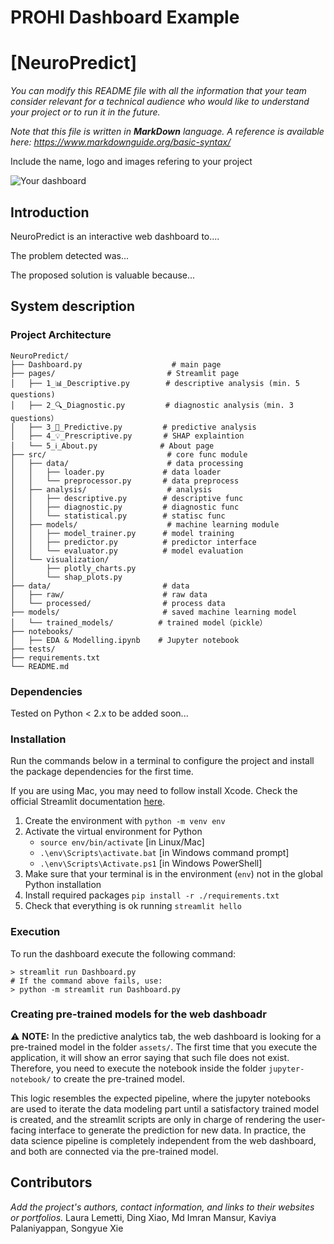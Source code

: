 # PROHI Dashboard Example

# [NeuroPredict]

_You can modify this README file with all the information that your team consider relevant for a technical audience who would like to understand your project or to run it in the future._

_Note that this file is written in **MarkDown** language. A reference is available here: <https://www.markdownguide.org/basic-syntax/>_

Include the name, logo and images refering to your project

![Your dashboard](./assets/example-image.jpg)

## Introduction

NeuroPredict is an interactive web dashboard to.... 

The problem detected was...

The proposed solution is valuable because...

## System description

### Project Architecture
```text
NeuroPredict/
├── Dashboard.py                    # main page
├── pages/                         # Streamlit page
│   ├── 1_📊_Descriptive.py        # descriptive analysis (min. 5 questions)
│   ├── 2_🔍_Diagnostic.py         # diagnostic analysis（min. 3 questions）
│   ├── 3_🎯_Predictive.py         # predictive analysis
│   ├── 4_💡_Prescriptive.py       # SHAP explaintion
│   └── 5_ℹ️_About.py              # About page
├── src/                           # core func module
│   ├── data/                      # data processing
│   │   ├── loader.py             # data loader
│   │   └── preprocessor.py       # data preprocess
│   ├── analysis/                  # analysis
│   │   ├── descriptive.py        # descriptive func
│   │   ├── diagnostic.py         # diagnostic func
│   │   └── statistical.py        # statisc func
│   ├── models/                    # machine learning module
│   │   ├── model_trainer.py      # model training
│   │   ├── predictor.py          # predictor interface
│   │   └── evaluator.py          # model evaluation
│   └── visualization/            
│       ├── plotly_charts.py      
│       └── shap_plots.py         
├── data/                         # data
│   ├── raw/                      # raw data
│   └── processed/                # process data
├── models/                       # saved machine learning model
│   └── trained_models/          # trained model（pickle）
├── notebooks/                    
│   ├── EDA & Modelling.ipynb    # Jupyter notebook
├── tests/                        
├── requirements.txt              
└── README.md                     
```

### Dependencies

Tested on Python < 2.x
to be added soon...

### Installation

Run the commands below in a terminal to configure the project and install the package dependencies for the first time.

If you are using Mac, you may need to follow install Xcode. Check the official Streamlit documentation [here](https://docs.streamlit.io/get-started/installation/command-line#prerequisites). 

1. Create the environment with `python -m venv env`
2. Activate the virtual environment for Python
   - `source env/bin/activate` [in Linux/Mac]
   - `.\env\Scripts\activate.bat` [in Windows command prompt]
   - `.\env\Scripts\Activate.ps1` [in Windows PowerShell]
3. Make sure that your terminal is in the environment (`env`) not in the global Python installation
4. Install required packages `pip install -r ./requirements.txt`
5. Check that everything is ok running `streamlit hello`

### Execution

To run the dashboard execute the following command:

```
> streamlit run Dashboard.py
# If the command above fails, use:
> python -m streamlit run Dashboard.py
```


### Creating pre-trained models for the web dashboadr 

⚠️ **NOTE:** In the predictive analytics tab, the web dashboard is looking for a pre-trained model in the folder `assets/`. The first time that you execute the application, it will show an error saying that such file does not exist. Therefore, you need to execute the notebook inside the folder `jupyter-notebook/` to create the pre-trained model.

This logic resembles the expected pipeline, where the jupyter notebooks are used to iterate the data modeling part until a satisfactory trained model is created, and the streamlit scripts are only in charge of rendering the user-facing interface to generate the prediction for new data. In practice, the data science pipeline is completely independent from the web dashboard, and both are connected via the pre-trained model. 

## Contributors

_Add the project's authors, contact information, and links to their websites or portfolios._
Laura Lemetti, Ding Xiao, Md Imran Mansur, Kaviya Palaniyappan, Songyue Xie
